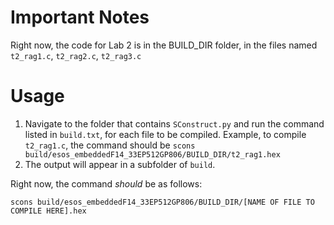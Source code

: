 # Important Notes
Right now, the code for Lab 2 is in the BUILD_DIR folder, in the files named ```t2_rag1.c```, ```t2_rag2.c```, ```t2_rag3.c```


# Usage
1. Navigate to the folder that contains ```SConstruct.py``` and run the command listed in ```build.txt```, for each file to be compiled. Example, to compile ```t2_rag1.c```, the command should be ```scons build/esos_embeddedF14_33EP512GP806/BUILD_DIR/t2_rag1.hex```
3. The output will appear in a subfolder of ```build```.


Right now, the command *should* be as follows:

```scons build/esos_embeddedF14_33EP512GP806/BUILD_DIR/[NAME OF FILE TO COMPILE HERE].hex```
